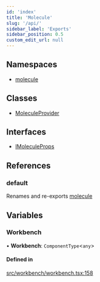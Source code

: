 ```yaml
---
id: 'index'
title: 'Molecule'
slug: '/api/'
sidebar_label: 'Exports'
sidebar_position: 0.5
custom_edit_url: null
---
```


## Namespaces

-   [molecule](namespaces/molecule)

## Classes

-   [MoleculeProvider](classes/MoleculeProvider)

## Interfaces

-   [IMoleculeProps](interfaces/IMoleculeProps)

## References

### default

Renames and re-exports [molecule](namespaces/molecule)

## Variables

### Workbench

• **Workbench**: `ComponentType`<`any`\>

#### Defined in

[src/workbench/workbench.tsx:158](https://github.com/DTStack/molecule/blob/b5324fcf/src/workbench/workbench.tsx#L158)
